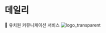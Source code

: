 # 데일리 

👧 유치원 커뮤니케이션 서비스
![logo_transparent](https://user-images.githubusercontent.com/96458835/233773992-777a60a3-6678-497c-87b4-70a03216572a.png)
